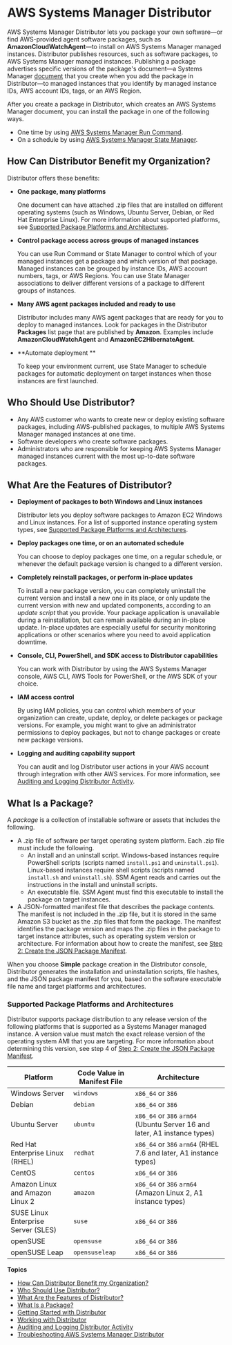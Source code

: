 # AWS Systems Manager Distributor<a name="distributor"></a>

AWS Systems Manager Distributor lets you package your own software—or find AWS\-provided agent software packages, such as **AmazonCloudWatchAgent**—to install on AWS Systems Manager managed instances\. Distributor publishes resources, such as software packages, to AWS Systems Manager managed instances\. Publishing a package advertises specific versions of the package's document—a Systems Manager [document](sysman-ssm-docs.md) that you create when you add the package in Distributor—to managed instances that you identify by managed instance IDs, AWS account IDs, tags, or an AWS Region\.

After you create a package in Distributor, which creates an AWS Systems Manager document, you can install the package in one of the following ways\.
+ One time by using [AWS Systems Manager Run Command](execute-remote-commands.md)\.
+ On a schedule by using [AWS Systems Manager State Manager](systems-manager-state.md)\.

## How Can Distributor Benefit my Organization?<a name="distributor-benefits"></a>

Distributor offers these benefits:
+ **One package, many platforms**

  One document can have attached \.zip files that are installed on different operating systems \(such as Windows, Ubuntu Server, Debian, or Red Hat Enterprise Linux\)\. For more information about supported platforms, see [Supported Package Platforms and Architectures](#what-is-a-package-platforms)\.
+ **Control package access across groups of managed instances**

  You can use Run Command or State Manager to control which of your managed instances get a package and which version of that package\. Managed instances can be grouped by instance IDs, AWS account numbers, tags, or AWS Regions\. You can use State Manager associations to deliver different versions of a package to different groups of instances\.
+ **Many AWS agent packages included and ready to use**

  Distributor includes many AWS agent packages that are ready for you to deploy to managed instances\. Look for packages in the Distributor **Packages** list page that are published by **Amazon**\. Examples include **AmazonCloudWatchAgent** and **AmazonEC2HibernateAgent**\.
+ **Automate deployment **

  To keep your environment current, use State Manager to schedule packages for automatic deployment on target instances when those instances are first launched\.

## Who Should Use Distributor?<a name="distributor-who"></a>
+ Any AWS customer who wants to create new or deploy existing software packages, including AWS\-published packages, to multiple AWS Systems Manager managed instances at one time\.
+ Software developers who create software packages\.
+ Administrators who are responsible for keeping AWS Systems Manager managed instances current with the most up\-to\-date software packages\.

## What Are the Features of Distributor?<a name="distributor-features"></a>
+ **Deployment of packages to both Windows and Linux instances**

  Distributor lets you deploy software packages to Amazon EC2 Windows and Linux instances\. For a list of supported instance operating system types, see [Supported Package Platforms and Architectures](#what-is-a-package-platforms)\.
+ **Deploy packages one time, or on an automated schedule**

  You can choose to deploy packages one time, on a regular schedule, or whenever the default package version is changed to a different version\. 
+ **Completely reinstall packages, or perform in\-place updates**

  To install a new package version, you can completely uninstall the current version and install a new one in its place, or only update the current version with new and updated components, according to an *update script* that you provide\. Your package application is unavailable during a reinstallation, but can remain available during an in\-place update\. In\-place updates are especially useful for security monitoring applications or other scenarios where you need to avoid application downtime\.
+ **Console, CLI, PowerShell, and SDK access to Distributor capabilities**

  You can work with Distributor by using the AWS Systems Manager console, AWS CLI, AWS Tools for PowerShell, or the AWS SDK of your choice\.
+ **IAM access control**

  By using IAM policies, you can control which members of your organization can create, update, deploy, or delete packages or package versions\. For example, you might want to give an administrator permissions to deploy packages, but not to change packages or create new package versions\.
+ **Logging and auditing capability support**

  You can audit and log Distributor user actions in your AWS account through integration with other AWS services\. For more information, see [Auditing and Logging Distributor Activity](distributor-logging-auditing.md)\.

## What Is a Package?<a name="what-is-a-package"></a>

A *package* is a collection of installable software or assets that includes the following\.
+ A \.zip file of software per target operating system platform\. Each \.zip file must include the following\.
  + An install and an uninstall script\. Windows\-based instances require PowerShell scripts \(scripts named `install.ps1` and `uninstall.ps1`\)\. Linux\-based instances require shell scripts \(scripts named `install.sh` and `uninstall.sh`\)\. SSM Agent reads and carries out the instructions in the install and uninstall scripts\.
  + An executable file\. SSM Agent must find this executable to install the package on target instances\.
+ A JSON\-formatted manifest file that describes the package contents\. The manifest is not included in the \.zip file, but it is stored in the same Amazon S3 bucket as the \.zip files that form the package\. The manifest identifies the package version and maps the \.zip files in the package to target instance attributes, such as operating system version or architecture\. For information about how to create the manifest, see [Step 2: Create the JSON Package Manifest](distributor-working-with-packages-create.md#packages-manifest)\.

When you choose **Simple** package creation in the Distributor console, Distributor generates the installation and uninstallation scripts, file hashes, and the JSON package manifest for you, based on the software executable file name and target platforms and architectures\.

### Supported Package Platforms and Architectures<a name="what-is-a-package-platforms"></a>

Distributor supports package distribution to any release version of the following platforms that is supported as a Systems Manager managed instance\. A version value must match the exact release version of the operating system AMI that you are targeting\. For more information about determining this version, see step 4 of [Step 2: Create the JSON Package Manifest](distributor-working-with-packages-create.md#packages-manifest)\.


| Platform | Code Value in Manifest File | Architecture | 
| --- | --- | --- | 
|  Windows Server  |  `windows`  |  `x86_64` or `386`  | 
|  Debian  |  `debian`  |  `x86_64` or `386`  | 
|  Ubuntu Server  |  `ubuntu`  |  `x86_64` or `386` `arm64` \(Ubuntu Server 16 and later, A1 instance types\)  | 
|  Red Hat Enterprise Linux \(RHEL\)  |  `redhat`  |  `x86_64` or `386` `arm64` \(RHEL 7\.6 and later, A1 instance types\)  | 
|  CentOS  |  `centos`  |  `x86_64` or `386`  | 
|  Amazon Linux and Amazon Linux 2  |  `amazon`  |  `x86_64` or `386` `arm64` \(Amazon Linux 2, A1 instance types\)  | 
|  SUSE Linux Enterprise Server \(SLES\)  |  `suse`  |  `x86_64` or `386`  | 
|  openSUSE  |  `opensuse`  |  `x86_64` or `386`  | 
|  openSUSE Leap  |  `opensuseleap`  |  `x86_64` or `386`  | 

**Topics**
+ [How Can Distributor Benefit my Organization?](#distributor-benefits)
+ [Who Should Use Distributor?](#distributor-who)
+ [What Are the Features of Distributor?](#distributor-features)
+ [What Is a Package?](#what-is-a-package)
+ [Getting Started with Distributor](distributor-getting-started.md)
+ [Working with Distributor](distributor-working-with.md)
+ [Auditing and Logging Distributor Activity](distributor-logging-auditing.md)
+ [Troubleshooting AWS Systems Manager Distributor](distributor-troubleshooting.md)